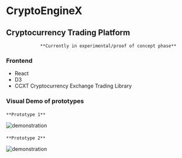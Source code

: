 # CryptoEngineX

## Cryptocurrency Trading Platform

                 **Currently in experimental/proof of concept phase**
 
 ### Frontend

* React
* D3
* CCXT Cryptocurrency Exchange Trading Library
### Visual Demo of prototypes



####  
    **Prototype 1**
![demonstration](http://g.recordit.co/H6GyyqS4pY.gif)




#### 

    **Prototype 2**
   ![demonstration](http://g.recordit.co/tSYUM18nM8.gif)



